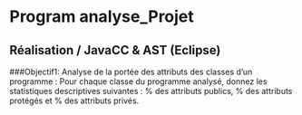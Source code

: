 # Program analyse_Projet
## Réalisation / JavaCC & AST (Eclipse)
###Objectif1: 
Analyse de la portée des attributs des classes d’un programme : Pour chaque classe du programme analysé, donnez les statistiques descriptives suivantes : % des attributs publics, % des attributs protégés et % des attributs privés.
